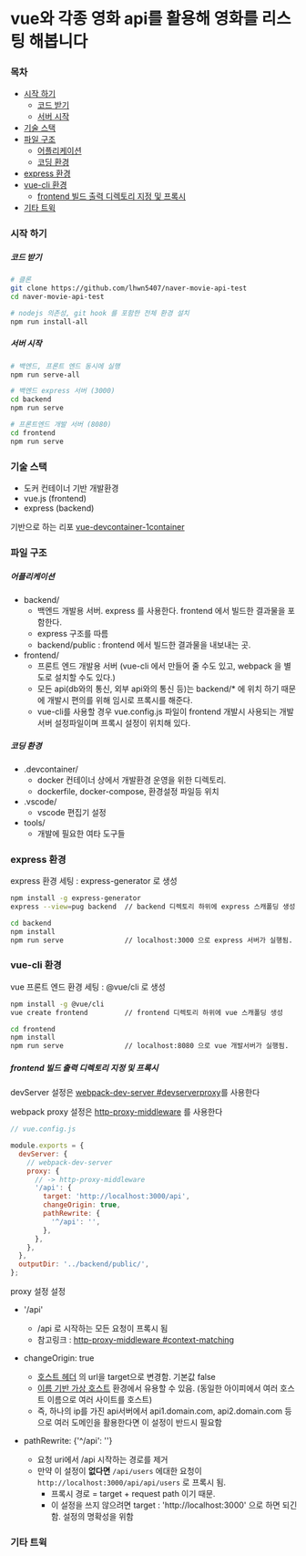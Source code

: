 # vue와 각종 영화 api를 활용해 영화를 리스팅 해봅니다

### 목차

<!-- 아래는 npm run update-readme-toc 를 활용한 자동 목차 삽입 구간임. pre-commit hook에 의해 자동 갱신 -->

<!-- prettier-ignore-start -->
<!-- START doctoc generated TOC please keep comment here to allow auto update -->
<!-- DON'T EDIT THIS SECTION, INSTEAD RE-RUN doctoc TO UPDATE -->


- [시작 하기](#%EC%8B%9C%EC%9E%91-%ED%95%98%EA%B8%B0)
    - [코드 받기](#%EC%BD%94%EB%93%9C-%EB%B0%9B%EA%B8%B0)
    - [서버 시작](#%EC%84%9C%EB%B2%84-%EC%8B%9C%EC%9E%91)
- [기술 스택](#%EA%B8%B0%EC%88%A0-%EC%8A%A4%ED%83%9D)
- [파일 구조](#%ED%8C%8C%EC%9D%BC-%EA%B5%AC%EC%A1%B0)
    - [어플리케이션](#%EC%96%B4%ED%94%8C%EB%A6%AC%EC%BC%80%EC%9D%B4%EC%85%98)
    - [코딩 환경](#%EC%BD%94%EB%94%A9-%ED%99%98%EA%B2%BD)
- [express 환경](#express-%ED%99%98%EA%B2%BD)
- [vue-cli 환경](#vue-cli-%ED%99%98%EA%B2%BD)
    - [frontend 빌드 출력 디렉토리 지정 및 프록시](#frontend-%EB%B9%8C%EB%93%9C-%EC%B6%9C%EB%A0%A5-%EB%94%94%EB%A0%89%ED%86%A0%EB%A6%AC-%EC%A7%80%EC%A0%95-%EB%B0%8F-%ED%94%84%EB%A1%9D%EC%8B%9C)
- [기타 트윅](#%EA%B8%B0%ED%83%80-%ED%8A%B8%EC%9C%85)

<!-- END doctoc generated TOC please keep comment here to allow auto update -->
<!-- prettier-ignore-end -->

### 시작 하기

##### 코드 받기

```bash
# 클론
git clone https://github.com/lhwn5407/naver-movie-api-test
cd naver-movie-api-test

# nodejs 의존성, git hook 를 포함한 전체 환경 설치
npm run install-all
```

##### 서버 시작

```bash
# 백엔드, 프론트 엔드 동시에 실행
npm run serve-all

# 백엔드 express 서버 (3000)
cd backend
npm run serve

# 프론트엔드 개발 서버 (8080)
cd frontend
npm run serve
```

### 기술 스택

- 도커 컨테이너 기반 개발환경
- vue.js (frontend)
- express (backend)

기반으로 하는 리포 [vue-devcontainer-1container](https://github.com/lhwn5407/vue-devcontainer-1container)

### 파일 구조

##### 어플리케이션

- backend/
  - 백엔드 개발용 서버. express 를 사용한다. frontend 에서 빌드한 결과물을 포함한다.
  - express 구조를 따름
  - backend/public : frontend 에서 빌드한 결과물을 내보내는 곳.
- frontend/
  - 프론트 엔드 개발용 서버 (vue-cli 에서 만들어 줄 수도 있고, webpack 을 별도로 설치할 수도 있다.)
  - 모든 api(db와의 통신, 외부 api와의 통신 등)는 backend/\* 에 위치 하기 때문에 개발시 편의를 위해 임시로 프록시를 해준다.
  - vue-cli를 사용할 경우 vue.config.js 파일이 frontend 개발시 사용되는 개발서버 설정파일이며 프록시 설정이 위치해 있다.

##### 코딩 환경

- .devcontainer/
  - docker 컨테이너 상에서 개발환경 운영을 위한 디렉토리.
  - dockerfile, docker-compose, 환경설정 파일등 위치
- .vscode/
  - vscode 편집기 설정
- tools/
  - 개발에 필요한 여타 도구들

### express 환경

express 환경 세팅 : express-generator 로 생성

```bash
npm install -g express-generator
express --view=pug backend	// backend 디렉토리 하위에 express 스캐폴딩 생성

cd backend
npm install
npm run serve				// localhost:3000 으로 express 서버가 실행됨.
```

### vue-cli 환경

vue 프론트 엔드 환경 세팅 : @vue/cli 로 생성

```bash
npm install -g @vue/cli
vue create frontend 		// frontend 디렉토리 하위에 vue 스캐폴딩 생성

cd frontend
npm install
npm run serve				// localhost:8080 으로 vue 개발서버가 실행됨.
```

##### frontend 빌드 출력 디렉토리 지정 및 프록시

devServer 설정은 [webpack-dev-server #devserverproxy](https://webpack.js.org/configuration/dev-server/#devserverproxy)를 사용한다

webpack proxy 설정은 [http-proxy-middleware](https://github.com/chimurai/http-proxy-middleware#http-proxy-middleware-options) 를 사용한다

```js
// vue.config.js

module.exports = {
  devServer: {
    // webpack-dev-server
    proxy: {
      // -> http-proxy-middleware
      '/api': {
        target: 'http://localhost:3000/api',
        changeOrigin: true,
        pathRewrite: {
          '^/api': '',
        },
      },
    },
  },
  outputDir: '../backend/public/',
};
```

proxy 설정 설정

- '/api'

  - /api 로 시작하는 모든 요청이 프록시 됨
  - 참고링크 : [http-proxy-middleware #context-matching](https://github.com/chimurai/http-proxy-middleware#context-matching)

- changeOrigin: true
  - [호스트 헤더](https://developer.mozilla.org/ko/docs/Web/HTTP/Headers/Host) 의 url을 target으로 변경함. 기본값 false
  - [이름 기반 가상 호스트](https://en.wikipedia.org/wiki/Virtual_hosting#Name-based) 환경에서 유용할 수 있음. (동일한 아이피에서 여러 호스트 이름으로 여러 사이트를 호스트)
  - 즉, 하나의 ip를 가진 api서버에서 api1.domain.com, api2.domain.com 등으로 여러 도메인을 활용한다면 이 설정이 반드시 필요함
- pathRewrite: {'^/api': ''}
  - 요청 uri에서 /api 시작하는 경로를 제거
  - 만약 이 설정이 **없다면** `/api/users` 에대한 요청이 `http://localhost:3000/api/api/users` 로 프록시 됨.
    - 프록시 경로 = target + request path 이기 때문.
    - 이 설정을 쓰지 않으려면 target : 'http://localhost:3000' 으로 하면 되긴 함. 설정의 명확성을 위함

### 기타 트윅
